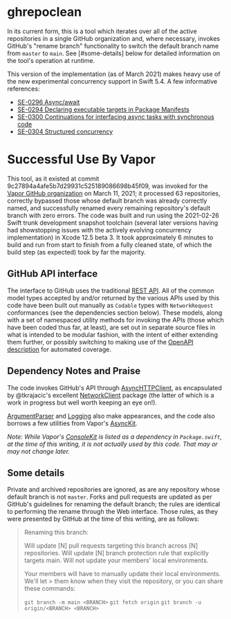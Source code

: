 # ghrepoclean

In its current form, this is a tool which iterates over all of the active repositories in a single GitHub organization and, where necessary, invokes GitHub's "rename branch" functionality to switch the default branch name from `master` to `main`. See [#some-details] below for detailed information on the tool's operation at runtime.

This version of the implementation (as of March 2021) makes heavy use of the new experimental concurrency support in Swift 5.4. A few informative references:

* [SE-0296 Async/await]( https://github.com/apple/swift-evolution/blob/main/proposals/0296-async-await.md)
* [SE-0294 Declaring executable targets in Package Manifests](https://github.com/apple/swift-evolution/blob/main/proposals/0294-package-executable-targets.md)
* [SE-0300 Continuations for interfacing async tasks with synchronous code](https://github.com/apple/swift-evolution/blob/main/proposals/0300-continuation.md)
* [SE-0304 Structured concurrency](https://github.com/apple/swift-evolution/blob/main/proposals/0304-structured-concurrency.md)

# Successful Use By Vapor

This tool, as it existed at commit 9c27894a4afe5b7d29931c525189086698b45f09, was invoked for the [Vapor GitHub organization](https://github.com/vapor/) on March 11, 2021; it processed 63 repositories, correctly bypassed those whose default branch was already correctly named, and successfully renamed every remaining repository's default branch with zero errors. The code was built and run using the 2021-02-26 Swift trunk development snapshot toolchain (several later versions having had showstopping issues with the actively evolving concurrency implementation) in Xcode 12.5 beta 3. It took approximately 6 minutes to build and run from start to finish from a fully cleaned state, of which the build step (as expected) took by far the majority.

## GitHub API interface

The interface to GitHub uses the traditional [REST API](https://docs.github.com/en/rest). All of the common model types accepted by and/or returned by the various APIs used by this code have been built out manually as `Codable` types with `NetworkRequest` conformances (see the dependencies section below). These models, along with a set of namespaced utility methods for invoking the APIs (those which have been coded thus far, at least), are set out in separate source files in what is intended to be modular fashion, with the intent of either extending them further, or possibly switching to making use of the [OpenAPI description](https://github.com/github/rest-api-description) for automated coverage.

## Dependency Notes and Praise

The code invokes GitHub's API through [AsyncHTTPClient](https://github.com/swift-server/async-http-client), as encapsulated by @tkrajacic's excellent [NetworkClient](https://github.com/stairtree/NetworkClient) package (the latter of which is a work in progress but well worth keeping an eye on!).

[ArgumentParser](https://github.com/apple/swift-argument-parser) and [Logging](https://github.com/apple/swift-log) also make appearances, and the code also borrows a few utilities from Vapor's [AsyncKit](https://github.com/vapor/async-kit).

_Note: While Vapor's [ConsoleKit](https://github.com/vapor/console-kit) is listed as a dependency in `Package.swift`, at the time of this writing, it is not actually used by this code. That may or may not change later._

## Some details

Private and archived repositories are ignored, as are any repository whose default branch is not `master`. Forks and pull requests are updated as per GitHub's guidelines for renaming the default branch; the rules are identical to performing the rename through the Web interface. Those rules, as they were presented by GitHub at the time of this writing, are as follows:

> Renaming this branch:
>
> Will update [N] pull requests targeting this branch across [N] repositories.
> Will update [N] branch protection rule that explicitly targets main.
> Will not update your members' local environments.
>
> Your members will have to manually update their local environments. We'll let > them know when they visit the repository, or you can share these commands:
>
> `git branch -m main <BRANCH>`
> `git fetch origin`
> `git branch -u origin/<BRANCH> <BRANCH>`
